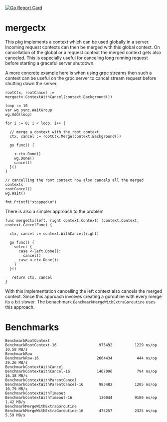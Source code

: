[![Go Report Card](https://goreportcard.com/badge/github.com/komkom/mergectx)](https://goreportcard.com/report/github.com/komkom/mergectx)

# mergectx

This pkg implements a context which can be used globally in a server. Incoming request contexts can then be merged with this global context.
On cancellation of the global or a request context the merged context gets also canceled.
This is especially useful for canceling long running request before starting a graceful server shutdown.

A more concrete example here is when using grpc streams then such a context can be useful on the grpc server to cancel stream request before shutting down the server.

```golang
rootCtx, rootCancel := mergectx.ContextWithCancel(context.Background())

loop := 10
var wg sync.WaitGroup
wg.Add(loop)

for i := 0; i < loop; i++ {

  // merge a context with the root context
  ctx, cancel := rootCtx.Merge(context.Background())

  go func() {

    <-ctx.Done()
    wg.Done()
    cancel()
  }()
}

// cancelling the root context now also cancels all the merged contexts
rootCancel()
wg.Wait()

fmt.Printf("stopped\n")
```

There is also a simpler approach to the problem 

```golang
func mergeCtx(left, right context.Context) (context.Context, context.CancelFunc) {

  ctx, cancel := context.WithCancel(right)

  go func() {
    select {
      case <-left.Done():
        cancel()
      case <-ctx.Done():
    }
  }()

   return ctx, cancel
}
```

With this implementation cancelling the left context also cancels the merged context.
Since this approach involves creating a goroutine with every merge its a bit slower. The benachmark `BenchmarkMergeWithExtraGoroutine` uses this approach.

# Benchmarks

```
BenchmarkRootContext
BenchmarkRootContext-16                	  975492	      1229 ns/op	  10.58 MB/s
BenchmarkRaw
BenchmarkRaw-16                        	 2664434	       444 ns/op	  29.26 MB/s
BenchmarkContextWithCancel
BenchmarkContextWithCancel-16          	 1467096	       794 ns/op	  16.38 MB/s
BenchmarkContextWithParentCancel
BenchmarkContextWithParentCancel-16    	  983482	      1205 ns/op	  10.79 MB/s
BenchmarkContextWithTimeout
BenchmarkContextWithTimeout-16         	  130044	      9180 ns/op	   1.42 MB/s
BenchmarkMergeWithExtraGoroutine
BenchmarkMergeWithExtraGoroutine-16    	  475257	      2325 ns/op	   5.59 MB/s
```
